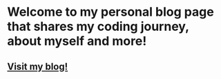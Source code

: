 # Welcome to my personal blog page that shares my coding journey, about myself and more!

## [Visit my blog!](https://james-kwon97.github.io/)
